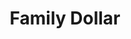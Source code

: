 ---
title: "Family Dollar"
url: /charlotte/family-dollar-east-independence-boulevard/
shop: variety store
---